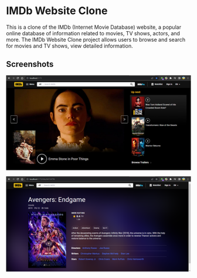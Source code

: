
# IMDb Website Clone

This is a clone of the IMDb (Internet Movie Database) website, a popular online database of information related to movies, TV shows, actors, and more. The IMDb Website Clone project allows users to browse and search for movies and TV shows, view detailed information.


## Screenshots

![App Screenshot](https://github.com/vishal-gg/IMDb_Clone/blob/main/public/assets/home%20page.png?raw=true)

![App Screenshot](https://github.com/vishal-gg/IMDb_Clone/blob/main/public/assets/title%20details.png?raw=true)


